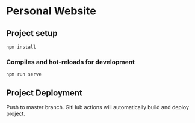 # Personal Website

## Project setup
```
npm install
```

### Compiles and hot-reloads for development
```
npm run serve
```

## Project Deployment

Push to master branch. GitHub actions will automatically build and deploy project.
